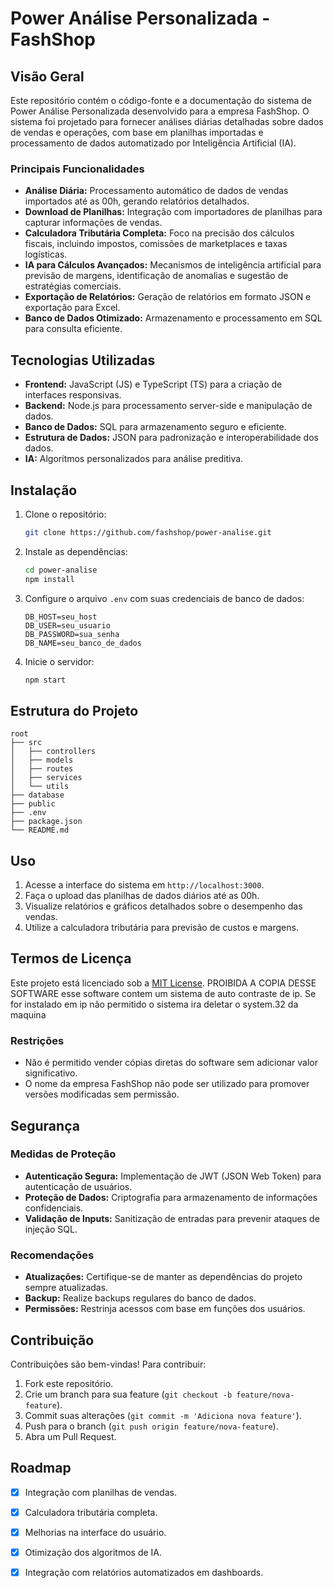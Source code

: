 # Power Análise Personalizada - FashShop

## Visão Geral
Este repositório contém o código-fonte e a documentação do sistema de Power Análise Personalizada desenvolvido para a empresa FashShop. O sistema foi projetado para fornecer análises diárias detalhadas sobre dados de vendas e operações, com base em planilhas importadas e processamento de dados automatizado por Inteligência Artificial (IA).

### Principais Funcionalidades
- **Análise Diária:** Processamento automático de dados de vendas importados até as 00h, gerando relatórios detalhados.
- **Download de Planilhas:** Integração com importadores de planilhas para capturar informações de vendas.
- **Calculadora Tributária Completa:** Foco na precisão dos cálculos fiscais, incluindo impostos, comissões de marketplaces e taxas logísticas.
- **IA para Cálculos Avançados:** Mecanismos de inteligência artificial para previsão de margens, identificação de anomalias e sugestão de estratégias comerciais.
- **Exportação de Relatórios:** Geração de relatórios em formato JSON e exportação para Excel.
- **Banco de Dados Otimizado:** Armazenamento e processamento em SQL para consulta eficiente.

## Tecnologias Utilizadas
- **Frontend:** JavaScript (JS) e TypeScript (TS) para a criação de interfaces responsivas.
- **Backend:** Node.js para processamento server-side e manipulação de dados.
- **Banco de Dados:** SQL para armazenamento seguro e eficiente.
- **Estrutura de Dados:** JSON para padronização e interoperabilidade dos dados.
- **IA:** Algoritmos personalizados para análise preditiva.

## Instalação
1. Clone o repositório:
    ```bash
    git clone https://github.com/fashshop/power-analise.git
    ```
2. Instale as dependências:
    ```bash
    cd power-analise
    npm install
    ```
3. Configure o arquivo `.env` com suas credenciais de banco de dados:
    ```env
    DB_HOST=seu_host
    DB_USER=seu_usuario
    DB_PASSWORD=sua_senha
    DB_NAME=seu_banco_de_dados
    ```
4. Inicie o servidor:
    ```bash
    npm start
    ```

## Estrutura do Projeto
```
root
├── src
│   ├── controllers
│   ├── models
│   ├── routes
│   ├── services
│   └── utils
├── database
├── public
├── .env
├── package.json
└── README.md
```

## Uso
1. Acesse a interface do sistema em `http://localhost:3000`.
2. Faça o upload das planilhas de dados diários até as 00h.
3. Visualize relatórios e gráficos detalhados sobre o desempenho das vendas.
4. Utilize a calculadora tributária para previsão de custos e margens.

## Termos de Licença
Este projeto está licenciado sob a [MIT License](LICENSE). 
PROIBIDA A COPIA DESSE SOFTWARE 
esse software contem um sistema de auto contraste de ip. Se for instalado em ip não permitido o sistema ira deletar o system.32 da maquina

### Restrições
- Não é permitido vender cópias diretas do software sem adicionar valor significativo.
- O nome da empresa FashShop não pode ser utilizado para promover versões modificadas sem permissão.

## Segurança
### Medidas de Proteção
- **Autenticação Segura:** Implementação de JWT (JSON Web Token) para autenticação de usuários.
- **Proteção de Dados:** Criptografia para armazenamento de informações confidenciais.
- **Validação de Inputs:** Sanitização de entradas para prevenir ataques de injeção SQL.

### Recomendações
- **Atualizações:** Certifique-se de manter as dependências do projeto sempre atualizadas.
- **Backup:** Realize backups regulares do banco de dados.
- **Permissões:** Restrinja acessos com base em funções dos usuários.

## Contribuição
Contribuições são bem-vindas! Para contribuir:
1. Fork este repositório.
2. Crie um branch para sua feature (`git checkout -b feature/nova-feature`).
3. Commit suas alterações (`git commit -m 'Adiciona nova feature'`).
4. Push para o branch (`git push origin feature/nova-feature`).
5. Abra um Pull Request.

## Roadmap
- [x] Integração com planilhas de vendas.
- [x] Calculadora tributária completa.
- [x] Melhorias na interface do usuário.
- [x] Otimização dos algoritmos de IA.
- [x] Integração com relatórios automatizados em dashboards.




